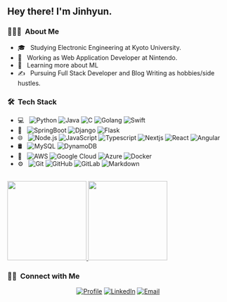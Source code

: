 <h2> Hey there! I'm Jinhyun.</h2>

<h3> 👨🏻‍💻 &nbsp;About Me </h3>


- 🎓 &nbsp; Studying Electronic Engineering at Kyoto University.
- 💼 &nbsp; Working as Web Application Developer at Nintendo.
- 🌱 &nbsp; Learning more about ML
- ✍️ &nbsp; Pursuing Full Stack Developer and Blog Writing as hobbies/side hustles.

<h3> 🛠 &nbsp;Tech Stack</h3>

- 💻 &nbsp;
  ![Python](https://img.shields.io/badge/-Python-333333?style=flat&logo=python)
  ![Java](https://img.shields.io/badge/-Java-333333?style=flat&logo=Java&logoColor=007396)
  ![C](https://img.shields.io/badge/-C-333333?style=flat&logo=C%2B%2B&logoColor=00599C)
  ![Golang](https://img.shields.io/badge/-Golang-333333?style=flat&logo=go)
  ![Swift](https://img.shields.io/badge/-Swift-333333?style=flat&logo=Swift)
- 🔧 &nbsp;
  ![SpringBoot](https://img.shields.io/badge/-SpringBoot-333333?style=flat&logo=springboot)
  ![Django](https://img.shields.io/badge/-Django-333333?style=flat&logo=django)
  ![Flask](https://img.shields.io/badge/-Flask-333333?style=flat&logo=flask)
- 🌐 &nbsp;
  ![Node.js](https://img.shields.io/badge/-Node.js-333333?style=flat&logo=node.js)
  ![JavaScript](https://img.shields.io/badge/-JavaScript-333333?style=flat&logo=javascript)
  ![Typescript](https://img.shields.io/badge/-Typescript-333333?style=flat&logo=Typescript)
  ![Nextjs](https://img.shields.io/badge/Next.js-333333.svg?style=flat-square&logo=next.js)
  ![React](https://img.shields.io/badge/-React-333333?style=flat&logo=react)
  ![Angular](https://img.shields.io/badge/-Angular-333333?style=flat&logo=angular)
- 🛢 &nbsp;
  ![MySQL](https://img.shields.io/badge/-MySQL-333333?style=flat&logo=mysql)
  ![DynamoDB](https://img.shields.io/badge/-DynamoDB-333333?style=flat&logo=dynamodb)
- 🔧 &nbsp;
  ![AWS](https://img.shields.io/badge/-AWS-333333?style=flat&logo=amazon-aws)
  ![Google Cloud](https://img.shields.io/badge/-GoogleCloud-333333?style=flat&logo=google-cloud)
  ![Azure](https://img.shields.io/badge/-Azure-333333?style=flat&logo=microsoft-azure)
  ![Docker](https://img.shields.io/badge/-Docker-333333?style=flat&logo=Docker)
- ⚙️ &nbsp;
  ![Git](https://img.shields.io/badge/-Git-333333?style=flat&logo=git)
  ![GitHub](https://img.shields.io/badge/-GitHub-333333?style=flat&logo=github)
  ![GitLab](https://img.shields.io/badge/-GitLab-333333?style=flat&logo=gitlab)
  ![Markdown](https://img.shields.io/badge/-Markdown-333333?style=flat&logo=markdown)


<br/>

<a href="https://github.com/jhchundev">
  <img height="180em" src="https://github-readme-stats-urix.vercel.app/api?username=jhchundev&theme=buefy&show_icons=true&count_private=true" />
  <img height="180em" src="https://github-readme-stats-urix.vercel.app/api/top-langs/?username=jhchundev&theme=buefy&layout=compact" />
</a>

<br/>

<h3> 🤝🏻 &nbsp;Connect with Me </h3>

<p align="center">
<a href="https://jhchundev.github.io/profile/"><img alt="Profile" src="https://img.shields.io/badge/Profile-gray?style=flat-square&logo=google-chrome"></a>
<a href="https://www.linkedin.com/in/jinhyunchun/"><img alt="LinkedIn" src="https://img.shields.io/badge/LinkedIn-JINHYUN%20CHUN%20-blue?style=flat-square&logo=linkedin"></a>
<a href="mailto:jinhyunchun1226@gamil.com"><img alt="Email" src="https://img.shields.io/badge/Email-jinhyunchun1226@gamil.com-blue?style=flat-square&logo=gmail"></a>
</p>
